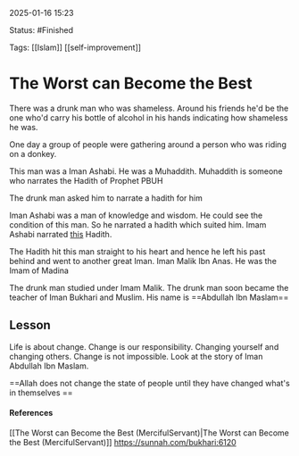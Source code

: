 
2025-01-16 15:23

Status: #Finished

Tags: [[Islam]] [[self-improvement]]

# The Worst can Become the Best

There was a drunk man who was shameless. Around his friends he'd be the one who'd carry his bottle of alcohol in his hands indicating how shameless he was. 

One day a group of people were gathering around a person who was riding on a donkey.

This man was a Iman Ashabi. He was a Muhaddith. Muhaddith is someone who narrates the Hadith of Prophet PBUH

The drunk man asked him to narrate a hadith for him

Iman Ashabi was a man of knowledge and wisdom. He could see the condition of this man. So he narrated a hadith which suited him. Imam Ashabi narrated [this](https://sunnah.com/bukhari:6120) Hadith.

The Hadith hit this man straight to his heart and hence he left his past behind and went to another great Iman. Iman Malik Ibn Anas. He was the Imam of Madina

The drunk man studied under Imam Malik. The drunk man soon became the teacher of Iman Bukhari and Muslim. His name is ==Abdullah Ibn Maslam==

## Lesson

Life is about change. Change is our responsibility. Changing yourself and changing others. Change is not impossible. Look at the story of Iman Abdullah Ibn Maslam. 

==Allah does not change the state of people until they have changed what's in themselves ==






#### References
[[The Worst can Become the Best (MercifulServant)|The Worst can Become the Best (MercifulServant)]]
https://sunnah.com/bukhari:6120
